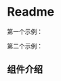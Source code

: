 # Readme

第一个示例：

<preview path="../demos/demo/demo-1.vue" title="基本使用" description="测试使用 Antd 组件"></preview>

第二个示例：

<preview path="../demos/demo/demo-2.vue" title="基本使用" description="测试使用自定义组件库组件"></preview>

## 组件介绍

